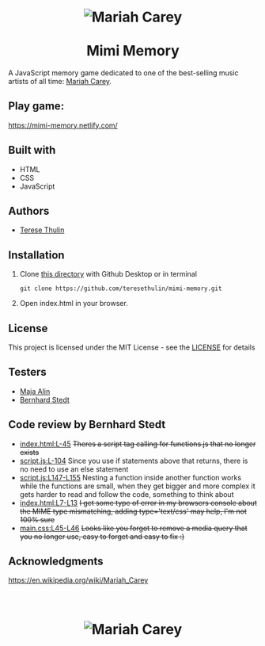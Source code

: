 
<h1 align="center">
    <br>
    <img src="https://media.giphy.com/media/10w2kccsAdggZG/giphy.gif" alt="Mariah Carey" align="center">
    <br>
    <br>
        Mimi Memory
    <br>
</h1>

A JavaScript memory game dedicated to one of the best-selling music artists of all time: [Mariah Carey](https://www.mariahcarey.com/).


## Play game:

https://mimi-memory.netlify.com/


## Built with
- HTML
- CSS
- JavaScript


## Authors
- [Terese Thulin](https://github.com/teresethulin)


## Installation
1. Clone [this directory](https://github.com/teresethulin/mimi-memory.git) with Github Desktop or in terminal

    `git clone https://github.com/teresethulin/mimi-memory.git`
2. Open index.html in your browser.


## License
This project is licensed under the MIT License - see the [LICENSE](https://github.com/teresethulin/mimi-memory/blob/master/LICENSE) for details


## Testers
- [Maja Alin](https://github.com/majaalin)
- [Bernhard Stedt](https://github.com/Vehx)


## Code review by Bernhard Stedt
 * [index.html:L-45](https://github.com/teresethulin/mimi-memory/blob/a0d7f87498ac2021e3e0657ce1f27e963080a502/index.html#L45) ~~Theres a script tag calling for functions.js that no longer exists~~
* [script.js:L-104](https://github.com/teresethulin/mimi-memory/blob/a0d7f87498ac2021e3e0657ce1f27e963080a502/script.js#L104) Since you use if statements above that returns, there is no need to use an else statement
* [script.js:L147-L155](https://github.com/teresethulin/mimi-memory/blob/a0d7f87498ac2021e3e0657ce1f27e963080a502/script.js#L147-L155) Nesting a function inside another function works while the functions are small, when they get bigger and more complex it gets harder to read and follow the code, something to think about
* [index.html:L7-L13](https://github.com/teresethulin/mimi-memory/blob/a0d7f87498ac2021e3e0657ce1f27e963080a502/index.html#L7-L13) ~~I get some type of error in my browsers console about the MIME type mismatching, adding type='text/css' may help, I'm not 100% sure~~
* [main.css:L45-L46](https://github.com/teresethulin/mimi-memory/blob/a0d7f87498ac2021e3e0657ce1f27e963080a502/css/main.css#L45-L46) ~~Looks like you forgot to remove a media query that you no longer use, easy to forget and easy to fix :)~~


## Acknowledgments

https://en.wikipedia.org/wiki/Mariah_Carey




<h1 align="center">
    <br>
    <img src="https://media.giphy.com/media/BqLrzwECYnni0/giphy.gif" alt="Mariah Carey" align="center">
    <br>
    <br>
</h1>
